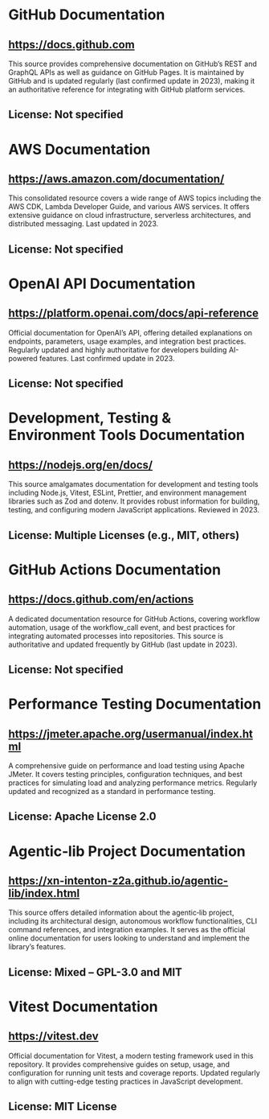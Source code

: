 # GitHub Documentation
## https://docs.github.com
This source provides comprehensive documentation on GitHub’s REST and GraphQL APIs as well as guidance on GitHub Pages. It is maintained by GitHub and is updated regularly (last confirmed update in 2023), making it an authoritative reference for integrating with GitHub platform services.
## License: Not specified

# AWS Documentation
## https://aws.amazon.com/documentation/
This consolidated resource covers a wide range of AWS topics including the AWS CDK, Lambda Developer Guide, and various AWS services. It offers extensive guidance on cloud infrastructure, serverless architectures, and distributed messaging. Last updated in 2023.
## License: Not specified

# OpenAI API Documentation
## https://platform.openai.com/docs/api-reference
Official documentation for OpenAI’s API, offering detailed explanations on endpoints, parameters, usage examples, and integration best practices. Regularly updated and highly authoritative for developers building AI-powered features. Last confirmed update in 2023.
## License: Not specified

# Development, Testing & Environment Tools Documentation
## https://nodejs.org/en/docs/
This source amalgamates documentation for development and testing tools including Node.js, Vitest, ESLint, Prettier, and environment management libraries such as Zod and dotenv. It provides robust information for building, testing, and configuring modern JavaScript applications. Reviewed in 2023. 
## License: Multiple Licenses (e.g., MIT, others)

# GitHub Actions Documentation
## https://docs.github.com/en/actions
A dedicated documentation resource for GitHub Actions, covering workflow automation, usage of the workflow_call event, and best practices for integrating automated processes into repositories. This source is authoritative and updated frequently by GitHub (last update in 2023).
## License: Not specified

# Performance Testing Documentation
## https://jmeter.apache.org/usermanual/index.html
A comprehensive guide on performance and load testing using Apache JMeter. It covers testing principles, configuration techniques, and best practices for simulating load and analyzing performance metrics. Regularly updated and recognized as a standard in performance testing.
## License: Apache License 2.0

# Agentic‑lib Project Documentation
## https://xn-intenton-z2a.github.io/agentic-lib/index.html
This source offers detailed information about the agentic‑lib project, including its architectural design, autonomous workflow functionalities, CLI command references, and integration examples. It serves as the official online documentation for users looking to understand and implement the library’s features.
## License: Mixed – GPL-3.0 and MIT

# Vitest Documentation
## https://vitest.dev
Official documentation for Vitest, a modern testing framework used in this repository. It provides comprehensive guides on setup, usage, and configuration for running unit tests and coverage reports. Updated regularly to align with cutting-edge testing practices in JavaScript development.
## License: MIT License
